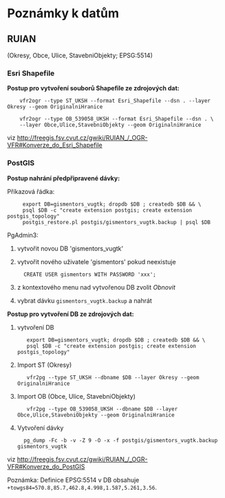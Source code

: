 # Poznámky k datům

## RUIAN 

(Okresy, Obce, Ulice, StavebniObjekty; EPSG:5514)

### Esri Shapefile

**Postup pro vytvoření souborů Shapefile ze zdrojových dat:**

        vfr2ogr --type ST_UKSH --format Esri_Shapefile --dsn . --layer Okresy --geom OriginalniHranice

        vfr2ogr --type OB_539058_UKSH --format Esri_Shapefile --dsn . \
        --layer Obce,Ulice,StavebniObjekty --geom OriginalniHranice

viz http://freegis.fsv.cvut.cz/gwiki/RUIAN_/_OGR-VFR#Konverze_do_Esri_Shapefile

### PostGIS

**Postup nahrání předpřipravené dávky:**

Příkazová řádka:

         export DB=gismentors_vugtk; dropdb $DB ; createdb $DB && \
         psql $DB -c "create extension postgis; create extension postgis_topology"
         postgis_restore.pl postgis/gismentors_vugtk.backup | psql $DB

PgAdmin3:

1. vytvořit novou DB 'gismentors_vugtk'
2. vytvořit nového uživatele 'gismentors' pokud neexistuje

         CREATE USER gismentors WITH PASSWORD 'xxx';

3. z kontextového menu nad vytvořenou DB zvolit *Obnovit*
4. vybrat dávku ``gismentors_vugtk.backup`` a nahrát

**Postup pro vytvoření DB ze zdrojových dat:**

1. vytvoření DB

          export DB=gismentors_vugtk; dropdb $DB ; createdb $DB && \
          psql $DB -c "create extension postgis; create extension postgis_topology"

2. Import ST (Okresy)

          vfr2pg --type ST_UKSH --dbname $DB --layer Okresy --geom OriginalniHranice

3. Import OB (Obce, Ulice, StavebniObjekty)

          vfr2pg --type OB_539058_UKSH --dbname $DB --layer Obce,Ulice,StavebniObjekty --geom OriginalniHranice

4. Vytvoření dávky

         pg_dump -Fc -b -v -Z 9 -O -x -f postgis/gismentors_vugtk.backup gismentors_vugtk


viz http://freegis.fsv.cvut.cz/gwiki/RUIAN_/_OGR-VFR#Konverze_do_PostGIS

Poznámka: Definice EPSG:5514 v DB obsahuje `+towgs84=570.8,85.7,462.8,4.998,1.587,5.261,3.56`.

